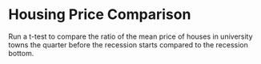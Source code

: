 # Housing Price Comparison
Run a t-test to compare the ratio of the mean price of houses in university towns the quarter before the recession starts compared to the recession bottom.
